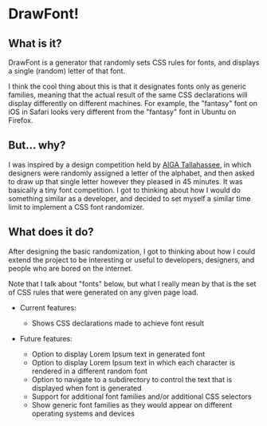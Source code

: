 # DrawFont!

## What is it?

DrawFont is a generator that randomly sets CSS rules for fonts, and displays a
single (random) letter of that font.

I think the cool thing about this is that it designates fonts only as generic
families, meaning that the actual result of the same CSS declarations will
display differently on different machines. For example, the "fantasy" font on
iOS in Safari looks very different from the "fantasy" font in Ubuntu on Firefox.

## But... why?

I was inspired by a design competition held by [AIGA Tallahassee](https://tallahassee.aiga.org/), in which
designers were randomly assigned a letter of the alphabet, and then asked to
draw up that single letter however they pleased in 45 minutes. It was basically
a tiny font competition. I got to thinking about how I would do something
similar as a developer, and decided to set myself a similar time limit to
implement a CSS font randomizer.

## What does it do?

After designing the basic randomization, I got to thinking about how I could
extend the project to be interesting or useful to developers, designers, and
people who are bored on the internet.

Note that I talk about "fonts" below, but what I really mean by that is the set
of CSS rules that were generated on any given page load.

- Current features:
  - Shows CSS declarations made to achieve font result

- Future features:
  - Option to display Lorem Ipsum text in generated font
  - Option to display Lorem Ipsum text in which each character is rendered in a
  different random font
  - Option to navigate to a subdirectory to control the text that is displayed
  when font is generated
  - Support for additional font families and/or additional CSS selectors
  - Show generic font families as they would appear on different operating
  systems and devices
